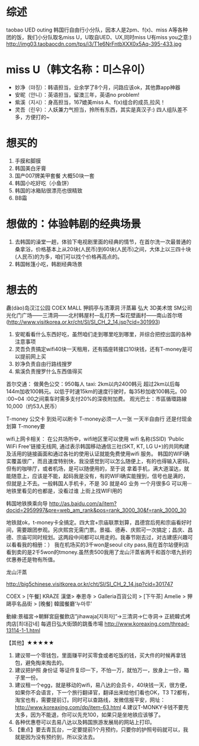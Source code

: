 # 综述
taobao UED outing 韩国行自由行小分队，因本人是2pm、f(x)、miss A等各种团的饭，我们小分队取名miss U，U取自UED、UX,同时miss U有miss you之意:)
http://img03.taobaocdn.com/tps/i3/T1e6NrFntbXXX0x5Aq-395-433.jpg

# miss U（韩文名称：미스유이）
* 妙净（먀징）：韩语担当，业余学了8个月，问路应该ok，其他靠app神器
* 安昵（안니）：英语担当，留澳三年，英语no problem!
* 紫溪（지시）：身高担当，167媲美miss A、f(x)组合的成员,拉风！
* 灵吾（린우）：人妖兼力气担当，拎所有东西，其实是真汉子:)
四人组队差不多，方便打的~

# 想买的
1. 手膜和脚膜
2. 韩国美白牙膏
3. 国产007牌美甲套餐 大概50块一套
4. 韩国小吃好吃（小鱼饼）
5. 韩国的冰箱贴很漂亮也很精致
6. BB霜

# 想做的：体验韩剧的经典场景
1. 去韩国的澡堂一趟，体验下电视剧里面的经典的情节，在首尔洗一次最普通的桑拿浴，价格基本上从20块(人民币)到60块(人民币)之间，大体上以三四十块(人民币)的为多，咱们可以找个价格再高点的。
2. 韩国帐篷小吃，韩剧经典场景

# 想去的
纛(dào)岛汉江公园
COEX MALL
狎鸥亭与清潭洞
汗蒸幕
弘大 3D美术馆
SM公司
光化门广场——三清洞——北村韩屋村—乱打秀—梨花壁画村——南山首尔塔 (http://www.visitkorea.or.kr/cht/SI/SI_CH_2_14.jsp?cid=301993)

1. 安昵看看什么东西好吃，虽然咱们走到哪里吃到哪里，并综合把控出国的各种注意事项
2. 灵吾负责搞定wifi40块一天租用，还有插座转接口10块钱，还有T-money是可以提前网上买
3. 妙净负责自由行路线搜罗
4. 紫溪负责搜罗什么东西值得买

首尔交通：
做黄色公交：950每人 
taxi: 2km以内2400韩元 超过2km以后每144m加收100韩元。以低于时速15km的速度行驶时，每35秒加收100韩元。00 :00~04 :00之间乘车时需多支付20%的深夜附加费。
观光巴士：市區循環路線 10,000（约53人民币）

T-money 公交卡 到处可以刷卡 
T-money必须一人一张
一天半自由行 还是付现金划算 T-money要

wifi上网卡相关：
在公共场所中，wifi地区里可以使用 wifi 名称(SSID) ‘Public WiFi Free'链接无线网, 通过表示韩国移动通信三社(SKT, KT, LG U+)的共同构建及活用的链接画面和通过各社的使用认证就能免费使用wifi 服务。
韩国的WIFI确实覆盖很广，而且速度特别快，我没感觉到可以怎么随便上，有的也得输入密码，但有的咖啡厅，或者机场，是可以随便用的，至于说 拿着手机，满大道溜达，就能随意上，应该是不能，起码我是没有，有的WIFI确实能搜到，信号也是满的，但就是上不去。一般韩国人手机卡，不是 3G  就是4G 业务   一个月很多G  可以用···地铁里看见的也都是，没看过谁 上街上找WIFI用的

韩国地铁换乘向导
http://as.baidu.com/a/item?docid=2959997&pre=web_am_rank&pos=rank_3000_30&f=rank_3000_30

地铁就ok，t-money卡全搞定。四大宫+宗庙联票划算，昌德宫后苑和宗庙看好时间，需要跟团参观。另庆熙宫无需门票。景福、德寿、庆熙可一次搞定；昌庆、昌德、宗庙可同时规划。这两段中间都可以用走的。我春节刚去过，对古建感兴趣可以看看我的相册：）
我在机场买的3千won是seoul city pass,我在首尔站便利店看到卖的是2千5won的tmoney.虽然贵500我用了龙山汗蒸省两千和首尔塔九折的优惠券还是物有所值。

龙山汗蒸

http://big5chinese.visitkorea.or.kr/cht/SI/SI_CH_2_14.jsp?cid=301747

COEX > [午餐] KRAZE 漢堡> 奉恩寺 > Galleria百貨公司 > [下午茶] Amelie > 狎鷗亭名品街 > [晚餐] 韓國餐廳‘누마루’ 

動線:景福宮→朝鮮宮庭餐飲店”jihawaja[지화자]”→三清洞→仁寺洞→ 正統韓式烤肉店[최대감네] 
每週日弘大街頭的跳蚤市場 
http://www.koreaxing.com/thread-13114-1-1.html
 

【其他】★★★★★
1. 建议带一个零钱包，里面赚平时买零食或者吃饭的钱，买大件的时候再拿钱包，避免掏来掏去的。
2. 建议把护照 身份证 等证件复印一下，不怕一万，就怕万一，放身上一份，箱子里一份。
3. 建议租一个egg，就是移动的wifi，易八达的会员卡，40块钱一天，很方便，如果你不会语言，下一个旅行翻译官，翻译出来给他们看也OK，T3 T2都有，淘宝也有，需要提前订。同时可以查路线，发微信报平安，网址：http://www.koreaxing.com/dp/item-63.html
4.建议T-MONKY卡钱不要充太多，因为不能退，你可以先充100，如果只是坐地铁应该够了。
5. 各种优惠卷可以去易八达以及韩国旅游发展局的网站上打印。
6. 【重点】要去青瓦台，一定要提前1个月预约，只要你的护照号码就可以，我就是因为没有预约到，所以没法去。
